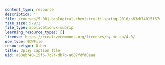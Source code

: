 ```yaml
---
content_type: resource
description: ''
file: /courses/5-08j-biological-chemistry-ii-spring-2016/a63eb74015f67c7fdb7ba087fdfd8eaa_zLJZY6VOO6w.srt
file_size: 57972
file_type: application/x-subrip
learning_resource_types: []
license: https://creativecommons.org/licenses/by-nc-sa/4.0/
ocw_type: OCWFile
resourcetype: Other
title: 3play caption file
uid: a63eb740-15f6-7c7f-db7b-a087fdfd8eaa
---
```

